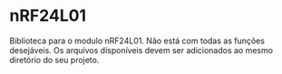 # nRF24L01
Biblioteca para o modulo nRF24L01. Não está com todas as funções desejáveis.
Os arquivos disponíveis devem ser adicionados ao mesmo diretório do seu projeto.
